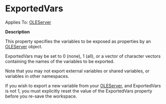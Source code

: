 




<h1 class="heading"><span class="name">ExportedVars</span></h1>

Applies To: [OLEServer](./oleserver.md)


**Description**


This property specifies the variables to be exposed as properties by an [OLEServer](./oleserver.md) object.


ExportedVars may be set to 0 (none), 1 (all), or a vector of character vectors containing the names of the variables to be exported.


Note that you may not export external variables or shared variables, or variables in other namespaces.


If you wish to export a new variable from your [OLEServer](./oleserver.md), and ExportedVars is not 1, you must explicitly reset the value of the ExportedVars property before you re-save the workspace.



